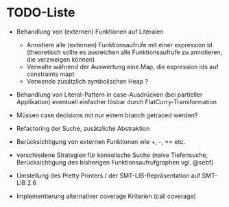 TODO-Liste
==========

  * Behandlung von (externen) Funktionen auf Literalen

    * Annotiere alle (externen) Funktionsaufrufe mit einer expression id
      (theoretisch sollte es ausreichen alle Funktionsaufrufe zu annotieren,
       die verzweigen können)
    * Verwalte während der Auswertung eine Map, die expression ids auf constraints mapt
    * Verwende zusätzlich symbolischen Heap ?

  * Behandlung von Literal-Pattern in case-Ausdrücken (bei partieller Applikation)
     eventuell einfacher lösbar durch FlatCurry-Transformation
  * Müssen case decisions mit nur einem branch getraced werden?
  * Refactoring der Suche, zusätzliche Abstraktion
  * Berücksichtigung von externen Funktionen wie +, -, == etc.
  * verschiedene Strategien für konkolische Suche (naive Tiefensuche, Berücksichtigung
    des bisherigen Funktionsaufrufgraphen vgl. @sebf)
  * Umstellung des Pretty Printers / der SMT-LIB-Repräsentation auf SMT-LIB 2.6
  * Implementierung alternativer coverage Kriterien (call coverage)
